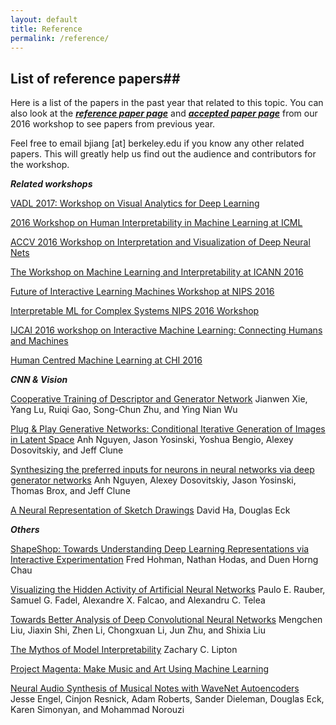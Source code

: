 ```yaml
---
layout: default
title: Reference
permalink: /reference/
---
```


## List of reference papers##

Here is a list of the papers in the past year that related to this topic. You can also look at the ***[reference paper page]*** and ***[accepted paper page]*** from our 2016 workshop to see papers from previous year.

Feel free to email bjiang [at] berkeley.edu if you know any other related papers. This will greatly help us find out the audience and contributors for the workshop. 


***Related workshops***

[VADL 2017: Workshop on Visual Analytics for Deep Learning]

[2016 Workshop on Human Interpretability in Machine Learning at ICML]

[ACCV 2016 Workshop on Interpretation and Visualization of Deep Neural Nets]

[The Workshop on Machine Learning and Interpretability at ICANN 2016]

[Future of Interactive Learning Machines Workshop at NIPS 2016]

[Interpretable ML for Complex Systems NIPS 2016 Workshop]

[IJCAI 2016 workshop on Interactive Machine Learning: Connecting Humans and Machines]

[Human Centred Machine Learning at CHI 2016]

***CNN & Vision***

[Cooperative Training of Descriptor and Generator Network]
Jianwen Xie, Yang Lu, Ruiqi Gao, Song-Chun Zhu, and Ying Nian Wu

[Plug & Play Generative Networks: Conditional Iterative Generation of Images in Latent Space]
Anh Nguyen, Jason Yosinski, Yoshua Bengio, Alexey Dosovitskiy, and Jeff Clune

[Synthesizing the preferred inputs for neurons in neural networks via deep generator networks]
Anh Nguyen, Alexey Dosovitskiy, Jason Yosinski, Thomas Brox, and Jeff Clune

[A Neural Representation of Sketch Drawings]
David Ha, Douglas Eck



***Others***

[ShapeShop: Towards Understanding Deep Learning Representations via Interactive Experimentation]
Fred Hohman, Nathan Hodas, and Duen Horng Chau

[Visualizing the Hidden Activity of Artificial Neural Networks]
Paulo E. Rauber, Samuel G. Fadel, Alexandre X. Falcao, and Alexandru C. Telea

[Towards Better Analysis of Deep Convolutional Neural Networks]
Mengchen Liu, Jiaxin Shi, Zhen Li, Chongxuan Li, Jun Zhu, and Shixia Liu

[The Mythos of Model Interpretability]
Zachary C. Lipton

[Project Magenta: Make Music and Art Using Machine Learning]

[Neural Audio Synthesis of Musical Notes with WaveNet Autoencoders]
Jesse Engel, Cinjon Resnick, Adam Roberts, Sander Dieleman, Douglas Eck, Karen Simonyan, and Mohammad Norouzi




[A Neural Representation of Sketch Drawings]: https://arxiv.org/pdf/1704.03477.pdf

[Neural Audio Synthesis of Musical Notes with WaveNet Autoencoders]: https://arxiv.org/pdf/1704.01279.pdf


[Project Magenta: Make Music and Art Using Machine Learning]: https://magenta.tensorflow.org/

[Cooperative Training of Descriptor and Generator Network]: http://www.stat.ucla.edu/~ywu/CoopNets/main.html

[Plug & Play Generative Networks: Conditional Iterative Generation of Images in Latent Space]: http://yosinski.com/ppgn

[Synthesizing the preferred inputs for neurons in neural networks via deep generator networks]: http://www.evolvingai.org/synthesizing

[ShapeShop: Towards Understanding Deep Learning Representations via Interactive Experimentation]: http://www.cc.gatech.edu/~dchau/papers/17-chi-shapeshop.pdf

[Visualizing the Hidden Activity of Artificial Neural Networks]: http://ieeexplore.ieee.org/document/7539329/

[Towards Better Analysis of Deep Convolutional Neural Networks]: https://arxiv.org/pdf/1604.07043.pdf

[The Mythos of Model Interpretability]: https://arxiv.org/pdf/1606.03490.pdf


[VADL 2017: Workshop on Visual Analytics for Deep Learning]: https://vadl2017.github.io/

[ACCV 2016 Workshop on Interpretation and Visualization of Deep Neural Nets]: http://interpretable-ml.org/accv2016workshop/

[The Workshop on Machine Learning and Interpretability at ICANN 2016]: http://interpretable-ml.org/icann2016workshop/

[Future of Interactive Learning Machines Workshop at NIPS 2016]: http://www.filmnips.com/program/

[Human Centred Machine Learning at CHI 2016]: http://hcml2016.goldsmithsdigital.com/

[2016 Workshop on Human Interpretability in Machine Learning at ICML]: https://sites.google.com/site/2016whi/

[Interpretable ML for Complex Systems NIPS 2016 Workshop]: https://sites.google.com/site/nips2016interpretml/
[IJCAI 2016 workshop on Interactive Machine Learning: Connecting Humans and Machines]: https://sites.google.com/site/ijcai2016iml/home


[reference paper page]: https://icmlviz.github.io/icmlviz2016/reference/

[accepted paper page]: https://icmlviz.github.io/icmlviz2016/papers/

<script>
  (function(i,s,o,g,r,a,m){i['GoogleAnalyticsObject']=r;i[r]=i[r]||function(){
  (i[r].q=i[r].q||[]).push(arguments)},i[r].l=1*new Date();a=s.createElement(o),
  m=s.getElementsByTagName(o)[0];a.async=1;a.src=g;m.parentNode.insertBefore(a,m)
  })(window,document,'script','https://www.google-analytics.com/analytics.js','ga');

  ga('create', 'UA-48160406-2', 'auto');
  ga('send', 'pageview');

</script>
